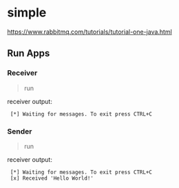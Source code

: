 # simple

https://www.rabbitmq.com/tutorials/tutorial-one-java.html

## Run Apps

### Receiver

> run

receiver output:
```
 [*] Waiting for messages. To exit press CTRL+C
```

### Sender

> run

receiver output:
```
 [*] Waiting for messages. To exit press CTRL+C
 [x] Received 'Hello World!'
```
